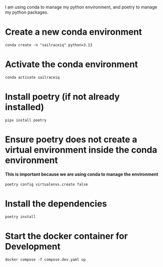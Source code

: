 I am using conda to manage my python environment, and poetry to manage my python packages.
# Create a new conda environment
`conda create -n "sailraceiq" python=3.13`
# Activate the conda environment
`conda activate sailraceiq`

# Install poetry (if not already installed)
`pipx install poetry`

# Ensure poetry does not create a virtual environment inside the conda environment
#### This is important because we are using conda to manage the environment
`poetry config virtualenvs.create false`

# Install the dependencies
`poetry install`

# Start the docker container for Development
`docker compose -f compose.dev.yaml up`
